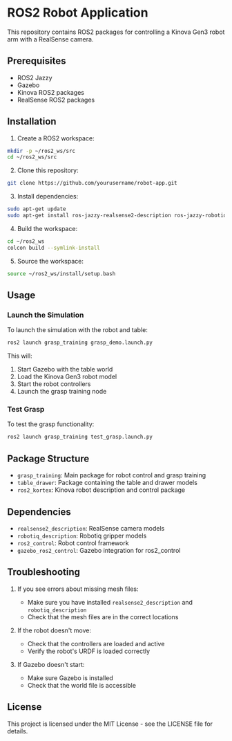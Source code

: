 # ROS2 Robot Application

This repository contains ROS2 packages for controlling a Kinova Gen3 robot arm with a RealSense camera.

## Prerequisites

- ROS2 Jazzy
- Gazebo
- Kinova ROS2 packages
- RealSense ROS2 packages

## Installation

1. Create a ROS2 workspace:
```bash
mkdir -p ~/ros2_ws/src
cd ~/ros2_ws/src
```

2. Clone this repository:
```bash
git clone https://github.com/yourusername/robot-app.git
```

3. Install dependencies:
```bash
sudo apt-get update
sudo apt-get install ros-jazzy-realsense2-description ros-jazzy-robotiq-description
```

4. Build the workspace:
```bash
cd ~/ros2_ws
colcon build --symlink-install
```

5. Source the workspace:
```bash
source ~/ros2_ws/install/setup.bash
```

## Usage

### Launch the Simulation

To launch the simulation with the robot and table:

```bash
ros2 launch grasp_training grasp_demo.launch.py
```

This will:
1. Start Gazebo with the table world
2. Load the Kinova Gen3 robot model
3. Start the robot controllers
4. Launch the grasp training node

### Test Grasp

To test the grasp functionality:

```bash
ros2 launch grasp_training test_grasp.launch.py
```

## Package Structure

- `grasp_training`: Main package for robot control and grasp training
- `table_drawer`: Package containing the table and drawer models
- `ros2_kortex`: Kinova robot description and control package

## Dependencies

- `realsense2_description`: RealSense camera models
- `robotiq_description`: Robotiq gripper models
- `ros2_control`: Robot control framework
- `gazebo_ros2_control`: Gazebo integration for ros2_control

## Troubleshooting

1. If you see errors about missing mesh files:
   - Make sure you have installed `realsense2_description` and `robotiq_description`
   - Check that the mesh files are in the correct locations

2. If the robot doesn't move:
   - Check that the controllers are loaded and active
   - Verify the robot's URDF is loaded correctly

3. If Gazebo doesn't start:
   - Make sure Gazebo is installed
   - Check that the world file is accessible

## License

This project is licensed under the MIT License - see the LICENSE file for details. 